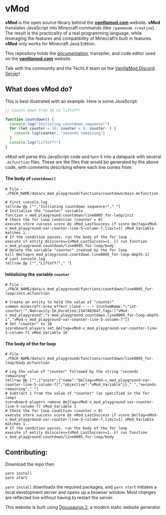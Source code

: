# vMod

**vMod** is the open source library behind the [**vanillamod.com**](https://www.vanillamod.com/) website. **vMod** translates JavaScript into Minecraft commands (like `/gamemode creative`). The result is the practicality of a real programming language, while leveraging the features and compatibility of Minecraft’s built in features. **vMod** only works for Minecraft Java Edition.

This repository holds the [documentation](https://meta.vanillamod.com/docs/), transpiler, and code editor used on the [**vanillamod.com**](https://www.vanillamod.com/) website.

Talk with the community and the TechLX team on the [VanillaMod Discord Server](https://discord.gg/WPMCMjy)!

## What does vMod do?

This is best illustrated with an example. Here is some JavaScript:

```javascript
// Counts down from 10 to liftoff!

function countdown() {
  console.log("Initiating countdown sequence!")
  for (let counter = 10; counter > 0; counter--) {
    console.log(counter, "seconds remaining")
  }
  console.log("Liftoff!")
}
```

vMod will parse this JavaScript code and turn it into a datapack with several `.mcfunction` files. These are the files that would be generated by the above code, with comments describing where each line comes from.

#### The body of `countdown()`

```mcfunction 
# File - ./PACK_NAME/data/v_mod_playground/functions/countdown/main.mcfunction

# First console.log
tellraw @p ["","Initiating countdown sequence!"," "]
# Initialize the "counter" variable
function v_mod_playground:countdown/line0005_for-loop/init
# Check the for loop condition (counter > 0)
execute store success score @s vMod_LastSuccess if score @e[tag=vMod-v_mod_playground-var-counter-line-5-column-7,limit=1] vMod_Variable matches 1..
# If the condition passes, run the body of the for loop
execute if entity @s[scores={vMod_LastSuccess=1..}] run function v_mod_playground:countdown/line0005_for-loop/body
# Delete the variable "counter" created by the for loop
kill @e[tag=v_mod_playground.countdown.line0005_for-loop-depth-1]
# Last console.log
tellraw @p ["","Liftoff!"," "]
```

#### Initializing the variable `counter`

```mcfunction
# File - ./PACK_NAME/data/v_mod_playground/functions/countdown/line0005_for-loop/init.mcfunction

# Create an entity to hold the value of "counter"
summon minecraft:area_effect_cloud ~ ~ ~ {CustomName:"\"int-counter\"",NoGravity:1b,Duration:2147483647,Tags:["vMod-v_mod_playground","v_mod_playground.countdown.line0005_for-loop-depth-1","vMod-v_mod_playground-var-counter-line-5-column-7"]}
# Set "counter" to 10
scoreboard players set @e[tag=vMod-v_mod_playground-var-counter-line-5-column-7] vMod_Variable 10
```

#### The body of the for loop

```mcfunction
# File - ./PACK_NAME/data/v_mod_playground/functions/countdown/line0005_for-loop/body.mcfunction

# Log the value of "counter" followed by the string "seconds remaining"
tellraw @p ["",{"score":{"name":"@e[tag=vMod-v_mod_playground-var-counter-line-5-column-7]","objective":"vMod_Variable"}}," ","seconds remaining"," "]
# Subtract 1 from the value of "counter" (as specified in the for loop)
scoreboard players remove @e[tag=vMod-v_mod_playground-var-counter-line-5-column-7] vMod_Variable 1
# Check the for loop condition (counter > 0)
execute store success score @s vMod_LastSuccess if score @e[tag=vMod-v_mod_playground-var-counter-line-5-column-7,limit=1] vMod_Variable matches 1..
# If the condition passes, run the body of the for loop
execute if entity @s[scores={vMod_LastSuccess=1..}] run function v_mod_playground:countdown/line0005_for-loop/body
```

## Contributing:

Download the repo then

```console
yarn install
yarn start
```

`yarn install` downloads the required packages, and `yarn start` initiates a local development server and opens up a browser window. Most changes are reflected live without having to restart the server.

This website is built using [Docusaurus 2](https://v2.docusaurus.io/), a modern static website generator.
